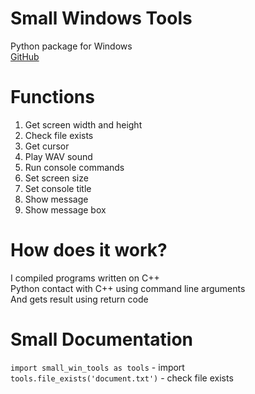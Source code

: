 # Small Windows Tools
Python package for Windows<br />
[GitHub](https://github.com/Pixelsuft/small_win_tools)
# Functions
1) Get screen width and height<br />
2) Check file exists<br />
3) Get cursor<br />
4) Play WAV sound<br />
5) Run console commands<br />
6) Set screen size<br />
7) Set console title<br />
8) Show message<br />
9) Show message box
# How does it work?
I compiled programs written on C++<br />
Python contact with C++ using command line arguments<br />
And gets result using return code
# Small Documentation
```import small_win_tools as tools``` - import<br />
```tools.file_exists('document.txt')``` - check file exists<br />
